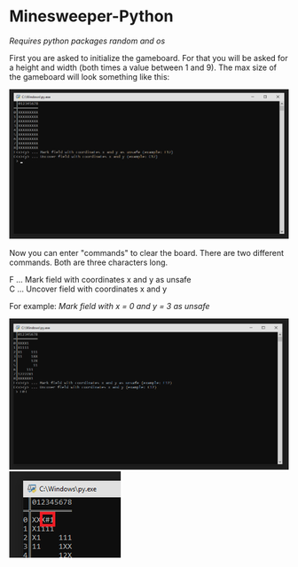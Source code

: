 # Minesweeper-Python

*_Requires python packages random and os_*

First you are asked to initialize the gameboard. For that you will be asked for a height and width (both times a value between 1 and 9). The max size of the gameboard will look something like this:

![](./screenshots/minesweeper_game_all_covered.png)

Now you can enter "commands" to clear the board. There are two different commands. Both are three characters long.

F<x><y> ... Mark field with coordinates x and y as unsafe  
C<x><y> ... Uncover field with coordinates x and y

For example: _Mark field with x = 0 and y = 3 as unsafe_

![](./screenshots/minesweeper_game_set_flag.png)
![](./screenshots/minesweeper_game_set_flag_update.png)
